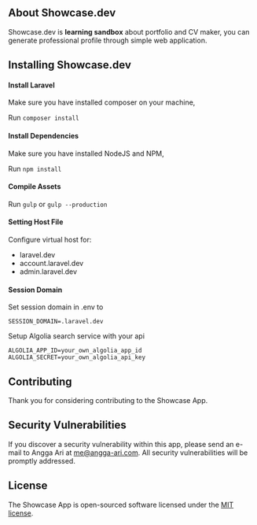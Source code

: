 ## About Showcase.dev

Showcase.dev is **learning sandbox** about portfolio and CV maker, you can generate professional profile through simple web application.

## Installing Showcase.dev

#### Install Laravel
Make sure you have installed composer on your machine,

Run `composer install`

#### Install Dependencies
Make sure you have installed NodeJS and NPM,

Run `npm install`

#### Compile Assets
Run `gulp` or `gulp --production`

#### Setting Host File
Configure virtual host for:
* laravel.dev
* account.laravel.dev
* admin.laravel.dev

#### Session Domain
Set session domain in .env to<br>

`SESSION_DOMAIN=.laravel.dev`

Setup Algolia search service with your api

`ALGOLIA_APP_ID=your_own_algolia_app_id`<br>
`ALGOLIA_SECRET=your_own_algolia_api_key`

## Contributing

Thank you for considering contributing to the Showcase App.

## Security Vulnerabilities

If you discover a security vulnerability within this app, please send an e-mail to Angga Ari at me@angga-ari.com. All security vulnerabilities will be promptly addressed.

## License

The Showcase App is open-sourced software licensed under the [MIT license](http://opensource.org/licenses/MIT).
